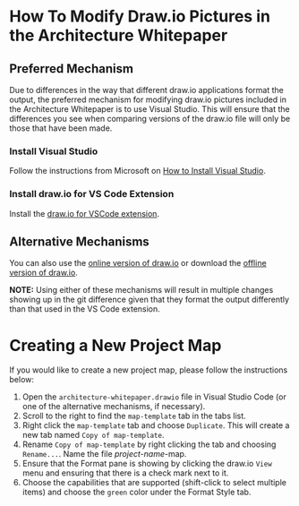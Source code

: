 # How To Modify Draw.io Pictures in the Architecture Whitepaper

## Preferred Mechanism

Due to differences in the way that different draw.io applications format the output, the preferred mechanism for modifying draw.io pictures included in the Architecture Whitepaper is to use Visual Studio. This will ensure that the differences you see when comparing versions of the draw.io file will only be those that have been made.

### Install Visual Studio

Follow the instructions from Microsoft on [How to Install Visual Studio](https://learn.microsoft.com/en-us/visualstudio/install/install-visual-studio).

### Install draw.io for VS Code Extension

Install the [draw.io for VSCode extension](https://marketplace.visualstudio.com/items?itemName=hediet.vscode-drawio).

## Alternative Mechanisms

You can also use the [online version of draw.io](https://draw.io) or download the [offline version of draw.io](https://github.com/jgraph/drawio-desktop/releases). 

**NOTE:** Using either of these mechanisms will result in multiple changes showing up in the git difference given that they format the output differently than that used in the VS Code extension.

# Creating a New Project Map

If you would like to create a new project map, please follow the instructions below:

1. Open the `architecture-whitepaper.drawio` file in Visual Studio Code (or one of the alternative mechanisms, if necessary).
2. Scroll to the right to find the `map-template` tab in the tabs list.
3. Right click the `map-template` tab and choose `Duplicate`. This will create a new tab named `Copy of map-template`.
4. Rename `Copy of map-template` by right clicking the tab and choosing `Rename...`. Name the file _project-name_-map.
5. Ensure that the Format pane is showing by clicking the draw.io `View` menu and ensuring that there is a check mark next to it.
6. Choose the capabilities that are supported (shift-click to select multiple items) and choose the `green` color under the Format Style tab.
